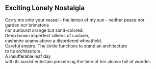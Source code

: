 Exciting Lonely Nostalgia
-------------------------
Carry me onto your vessel - the lemon of my sun - neither peace nor garden nor brimstone  
nor sunburst orange but sand-colored.  
Deep brown imperfect silkens of cadaver,  
cashmire seams above a disordered wheatfield.  
Careful empire. The circle functions to stand an architecture  
to its architecture.  
A insufferable leaf day  
with its sordid entertain preserving the time of her alcove full of wonder.  
